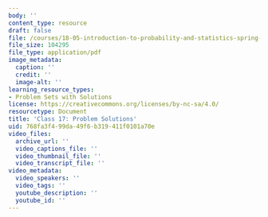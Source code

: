 ```yaml
---
body: ''
content_type: resource
draft: false
file: /courses/18-05-introduction-to-probability-and-statistics-spring-2022/mit18_05_s22_class17_pset_sol.pdf
file_size: 104295
file_type: application/pdf
image_metadata:
  caption: ''
  credit: ''
  image-alt: ''
learning_resource_types:
- Problem Sets with Solutions
license: https://creativecommons.org/licenses/by-nc-sa/4.0/
resourcetype: Document
title: 'Class 17: Problem Solutions'
uid: 768fa3f4-99da-49f6-b319-411f0101a70e
video_files:
  archive_url: ''
  video_captions_file: ''
  video_thumbnail_file: ''
  video_transcript_file: ''
video_metadata:
  video_speakers: ''
  video_tags: ''
  youtube_description: ''
  youtube_id: ''
---
```

